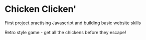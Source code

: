 # Chicken Clicken'

First project practising Javascript and building basic website skills

Retro style game - get all the chickens before they escape!
